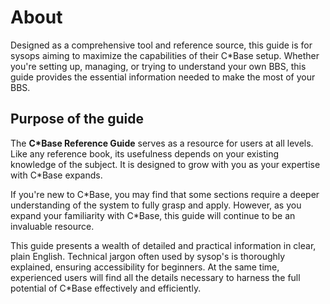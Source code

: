 # About
Designed as a comprehensive tool and reference source, this guide is for sysops aiming to maximize the capabilities of their C*Base setup. Whether you're setting up, managing, or trying to understand your own BBS, this guide provides the essential information needed to make the most of your BBS.

## Purpose of the guide
The **C\*Base Reference Guide** serves as a resource for users at all levels. Like any reference book, its usefulness depends on your existing knowledge of the subject. It is designed to grow with you as your expertise with C\*Base expands.

If you're new to C\*Base, you may find that some sections require a deeper understanding of the system to fully grasp and apply. However, as you expand your familiarity with C\*Base, this guide will continue to be an invaluable resource.

This guide presents a wealth of detailed and practical information in clear, plain English. Technical jargon often used by sysop's is thoroughly explained, ensuring accessibility for beginners. At the same time, experienced users will find all the details necessary to harness the full potential of C\*Base effectively and efficiently.